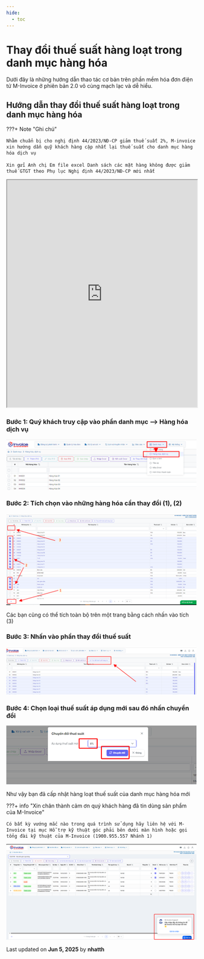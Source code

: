 ```yaml
---
hide:
  - toc
---
```


# **Thay đổi thuế suất hàng loạt trong danh mục hàng hóa**

Dưới đây là những hướng dẫn thao tác cơ bản trên phần mềm hóa đơn điện tử M-Invoice ở phiên bản 2.0 vô cùng mạch lạc và dễ hiểu.

## **Hướng dẫn thay đổi thuế suất hàng loạt trong danh mục hàng hóa**

???+ Note "Ghi chú"

    Nhằm chuẩn bị cho nghị định 44/2023/NĐ-CP giảm thuế suất 2%, M-invoice xin hướng dẫn quỹ khách hàng cập nhất lại thuế suất cho danh mục hàng hóa dịch vụ

    Xin gửi Anh chị Em file excel Danh sách các mặt hàng không được giảm thuế GTGT theo Phụ lục Nghị định 44/2023/NĐ-CP mới nhất

<iframe src="https://docs.google.com/spreadsheets/d/1ephNvlgn_fcNuoX4KHvhmpCI8kIA9a333rcAv9CYP4c/edit?gid=0#gid=0widget=true&headers=false" 
        width="100%" 
        height="600px"></iframe>

### **Bước 1: Quý khách truy cập vào phần danh mục --> Hàng hóa dịch vụ**

![Hình 1](../assets/images/invoice2/2.0_danh-muc-thay-doi-thue-suat_1.png)

### **Bước 2: Tích chọn vào những hàng hóa cần thay đổi (1), (2)**

![Hình 2](../assets/images/invoice2/2.0_danh-muc-thay-doi-thue-suat_2.png)

Các bạn cũng có thể tích toàn bộ trên một trang bằng cách nhấn vào tích (3)

### **Bước 3: Nhấn vào phần thay đổi thuế suất**

![Hình 3](../assets/images/invoice2/2.0_danh-muc-thay-doi-thue-suat_3.png)

### **Bước 4: Chọn loại thuế suất áp dụng mới sau đó nhấn chuyển đổi**

![Hình 4](../assets/images/invoice2/2.0_danh-muc-thay-doi-thue-suat_4.png)

Như vậy bạn đã cấp nhật hàng loạt thuế suất của danh mục hàng hóa mới

???+ info "Xin chân thành cảm ơn quý khách hàng đã tin dùng sản phẩm của M-Invoice"

    Có bất kỳ vướng mắc nào trong quá trình sử dụng hãy liên hệ với M-Invoice tại mục Hỗ trợ kỹ thuật góc phải bên dưới màn hình hoặc gọi tổng đài kỹ thuật của M-Invoice (1900.955.557 Nhánh 1)

![Hình 5](../assets/images/invoice2/hotro.png)




<div class="last-updated">Last updated on <strong>Jun 5, 2025</strong> by <strong>nhatth</strong></div>
